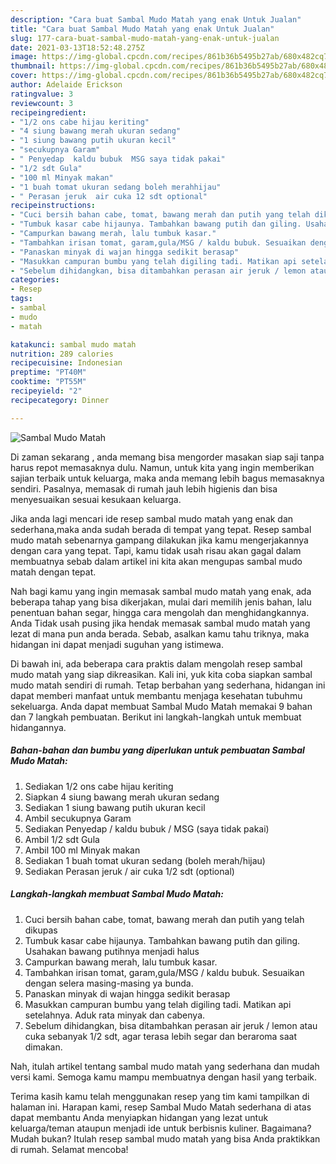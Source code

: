 ```yaml
---
description: "Cara buat Sambal Mudo Matah yang enak Untuk Jualan"
title: "Cara buat Sambal Mudo Matah yang enak Untuk Jualan"
slug: 177-cara-buat-sambal-mudo-matah-yang-enak-untuk-jualan
date: 2021-03-13T18:52:48.275Z
image: https://img-global.cpcdn.com/recipes/861b36b5495b27ab/680x482cq70/sambal-mudo-matah-foto-resep-utama.jpg
thumbnail: https://img-global.cpcdn.com/recipes/861b36b5495b27ab/680x482cq70/sambal-mudo-matah-foto-resep-utama.jpg
cover: https://img-global.cpcdn.com/recipes/861b36b5495b27ab/680x482cq70/sambal-mudo-matah-foto-resep-utama.jpg
author: Adelaide Erickson
ratingvalue: 3
reviewcount: 3
recipeingredient:
- "1/2 ons cabe hijau keriting"
- "4 siung bawang merah ukuran sedang"
- "1 siung bawang putih ukuran kecil"
- "secukupnya Garam"
- " Penyedap  kaldu bubuk  MSG saya tidak pakai"
- "1/2 sdt Gula"
- "100 ml Minyak makan"
- "1 buah tomat ukuran sedang boleh merahhijau"
- " Perasan jeruk  air cuka 12 sdt optional"
recipeinstructions:
- "Cuci bersih bahan cabe, tomat, bawang merah dan putih yang telah dikupas"
- "Tumbuk kasar cabe hijaunya. Tambahkan bawang putih dan giling. Usahakan bawang putihnya menjadi halus"
- "Campurkan bawang merah, lalu tumbuk kasar."
- "Tambahkan irisan tomat, garam,gula/MSG / kaldu bubuk. Sesuaikan dengan selera masing-masing ya bunda."
- "Panaskan minyak di wajan hingga sedikit berasap"
- "Masukkan campuran bumbu yang telah digiling tadi. Matikan api setelahnya. Aduk rata minyak dan cabenya."
- "Sebelum dihidangkan, bisa ditambahkan perasan air jeruk / lemon atau cuka sebanyak 1/2 sdt, agar terasa lebih segar dan beraroma saat dimakan."
categories:
- Resep
tags:
- sambal
- mudo
- matah

katakunci: sambal mudo matah 
nutrition: 289 calories
recipecuisine: Indonesian
preptime: "PT40M"
cooktime: "PT55M"
recipeyield: "2"
recipecategory: Dinner

---
```



![Sambal Mudo Matah](https://img-global.cpcdn.com/recipes/861b36b5495b27ab/680x482cq70/sambal-mudo-matah-foto-resep-utama.jpg)

Di zaman  sekarang , anda memang bisa mengorder masakan siap saji tanpa harus repot memasaknya dulu. Namun, untuk kita yang ingin memberikan sajian terbaik untuk keluarga, maka anda memang lebih bagus memasaknya sendiri. Pasalnya, memasak di rumah jauh lebih higienis dan bisa menyesuaikan sesuai kesukaan keluarga.

Jika anda lagi mencari ide resep sambal mudo matah yang enak dan sederhana,maka anda sudah berada di tempat yang tepat. Resep sambal mudo matah  sebenarnya gampang dilakukan jika kamu mengerjakannya dengan cara yang tepat. Tapi, kamu tidak usah risau akan gagal dalam membuatnya 
sebab dalam artikel ini kita akan mengupas sambal mudo matah dengan tepat.  



Nah bagi kamu yang ingin memasak sambal mudo matah yang enak, ada beberapa tahap yang bisa dikerjakan, mulai dari memilih jenis bahan, lalu penentuan bahan segar, hingga cara mengolah dan menghidangkannya. Anda Tidak usah pusing jika hendak memasak sambal mudo matah yang lezat di mana pun anda berada. Sebab, asalkan kamu  tahu triknya, maka hidangan ini dapat menjadi suguhan yang istimewa.

Di bawah ini, ada beberapa cara praktis  dalam mengolah resep sambal mudo matah yang siap dikreasikan. Kali ini, yuk kita coba siapkan sambal mudo matah sendiri di rumah. Tetap berbahan yang sederhana, hidangan ini dapat memberi manfaat untuk membantu menjaga kesehatan tubuhmu sekeluarga. Anda dapat membuat Sambal Mudo Matah memakai 9 bahan dan 7 langkah pembuatan. Berikut ini langkah-langkah untuk membuat hidangannya.

<!--inarticleads1-->

##### Bahan-bahan dan bumbu yang diperlukan untuk pembuatan Sambal Mudo Matah:

1. Sediakan 1/2 ons cabe hijau keriting
1. Siapkan 4 siung bawang merah ukuran sedang
1. Sediakan 1 siung bawang putih ukuran kecil
1. Ambil secukupnya Garam
1. Sediakan  Penyedap / kaldu bubuk / MSG (saya tidak pakai)
1. Ambil 1/2 sdt Gula
1. Ambil 100 ml Minyak makan
1. Sediakan 1 buah tomat ukuran sedang (boleh merah/hijau)
1. Sediakan  Perasan jeruk / air cuka 1/2 sdt (optional)




<!--inarticleads2-->

##### Langkah-langkah membuat Sambal Mudo Matah:

1. Cuci bersih bahan cabe, tomat, bawang merah dan putih yang telah dikupas
1. Tumbuk kasar cabe hijaunya. Tambahkan bawang putih dan giling. Usahakan bawang putihnya menjadi halus
1. Campurkan bawang merah, lalu tumbuk kasar.
1. Tambahkan irisan tomat, garam,gula/MSG / kaldu bubuk. Sesuaikan dengan selera masing-masing ya bunda.
1. Panaskan minyak di wajan hingga sedikit berasap
1. Masukkan campuran bumbu yang telah digiling tadi. Matikan api setelahnya. Aduk rata minyak dan cabenya.
1. Sebelum dihidangkan, bisa ditambahkan perasan air jeruk / lemon atau cuka sebanyak 1/2 sdt, agar terasa lebih segar dan beraroma saat dimakan.




Nah, itulah artikel tentang  sambal mudo matah  yang sederhana dan mudah versi kami. Semoga kamu mampu membuatnya dengan hasil yang terbaik. 

Terima kasih kamu telah menggunakan resep yang tim kami tampilkan di halaman ini. Harapan kami, resep  Sambal Mudo Matah sederhana di atas dapat membantu Anda menyiapkan hidangan yang lezat untuk keluarga/teman ataupun menjadi ide untuk berbisnis kuliner. Bagaimana? Mudah bukan? Itulah resep sambal mudo matah yang bisa Anda praktikkan di rumah. Selamat mencoba!

